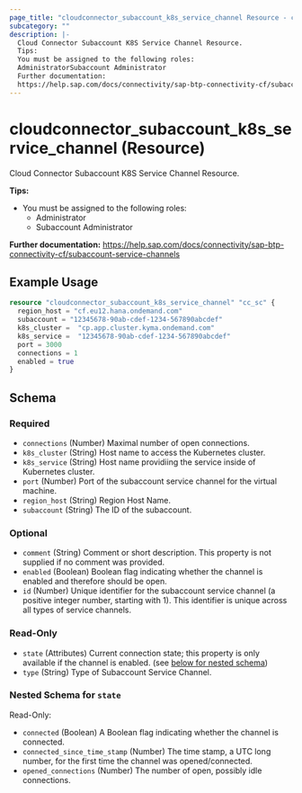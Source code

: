 ```yaml
---
page_title: "cloudconnector_subaccount_k8s_service_channel Resource - cloudconnector"
subcategory: ""
description: |-
  Cloud Connector Subaccount K8S Service Channel Resource.
  Tips:
  You must be assigned to the following roles:
  AdministratorSubaccount Administrator
  Further documentation:
  https://help.sap.com/docs/connectivity/sap-btp-connectivity-cf/subaccount-service-channels
---
```


# cloudconnector_subaccount_k8s_service_channel (Resource)

Cloud Connector Subaccount K8S Service Channel Resource.

__Tips:__
* You must be assigned to the following roles:
	* Administrator
	* Subaccount Administrator

__Further documentation:__
<https://help.sap.com/docs/connectivity/sap-btp-connectivity-cf/subaccount-service-channels>

## Example Usage

```terraform
resource "cloudconnector_subaccount_k8s_service_channel" "cc_sc" {
  region_host = "cf.eu12.hana.ondemand.com"
  subaccount = "12345678-90ab-cdef-1234-567890abcdef"
  k8s_cluster =  "cp.app.cluster.kyma.ondemand.com"
  k8s_service =  "12345678-90ab-cdef-1234-567890abcdef"
  port = 3000
  connections = 1
  enabled = true
}
```

<!-- schema generated by tfplugindocs -->
## Schema

### Required

- `connections` (Number) Maximal number of open connections.
- `k8s_cluster` (String) Host name to access the Kubernetes cluster.
- `k8s_service` (String) Host name providiing the service inside of Kubernetes cluster.
- `port` (Number) Port of the subaccount service channel for the virtual machine.
- `region_host` (String) Region Host Name.
- `subaccount` (String) The ID of the subaccount.

### Optional

- `comment` (String) Comment or short description. This property is not supplied if no comment was provided.
- `enabled` (Boolean) Boolean flag indicating whether the channel is enabled and therefore should be open.
- `id` (Number) Unique identifier for the subaccount service channel (a positive integer number, starting with 1). This identifier is unique across all types of service channels.

### Read-Only

- `state` (Attributes) Current connection state; this property is only available if the channel is enabled. (see [below for nested schema](#nestedatt--state))
- `type` (String) Type of Subaccount Service Channel.

<a id="nestedatt--state"></a>
### Nested Schema for `state`

Read-Only:

- `connected` (Boolean) A Boolean flag indicating whether the channel is connected.
- `connected_since_time_stamp` (Number) The time stamp, a UTC long number, for the first time the channel was opened/connected.
- `opened_connections` (Number) The number of open, possibly idle connections.
